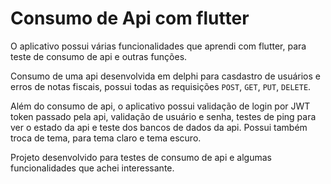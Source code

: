 # Consumo de Api com flutter

O aplicativo possui várias funcionalidades que aprendi com flutter, para teste de consumo de api e outras funções.

Consumo de uma api desenvolvida em delphi para casdastro de usuários e erros de notas fiscais, possui todas as requisições `POST`, `GET`, `PUT`, `DELETE`.

Além do consumo de api, o aplicativo possui validação de login por JWT token passado pela api, validação de usuário e senha, testes de ping para ver o estado da api e teste dos bancos de dados da api. Possui também troca de tema, para tema claro e tema escuro.

Projeto desenvolvido para testes de consumo de api e algumas funcionalidades que achei interessante.